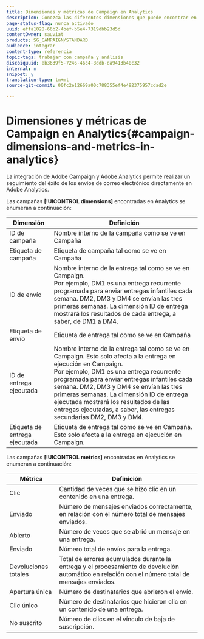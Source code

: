 ```yaml
---
title: Dimensiones y métricas de Campaign en Analytics
description: Conozca las diferentes dimensiones que puede encontrar en Adobe Analytics para empezar a realizar el seguimiento de los envíos de correo electrónico desde Adobe Campaign.
page-status-flag: nunca activado
uuid: effa1028-66b2-4bef-b5e4-7319dbb23d5d
contentOwner: sauviat
products: SG_CAMPAIGN/STANDARD
audience: integrar
content-type: referencia
topic-tags: trabajar con campaña y análisis
discoiquuid: eb3639f5-7246-46c4-8ddb-da9413b40c32
internal: n
snippet: y
translation-type: tm+mt
source-git-commit: 00fc2e12669a00c788355ef4e492375957cdad2e

---
```



# Dimensiones y métricas de Campaign en Analytics{#campaign-dimensions-and-metrics-in-analytics}

La integración de Adobe Campaign y Adobe Analytics permite realizar un seguimiento del éxito de los envíos de correo electrónico directamente en Adobe Analytics.

Las campañas **[!UICONTROL dimensions]** encontradas en Analytics se enumeran a continuación:

<table> 
 <thead> 
  <tr> 
   <th> Dimensión<br /> </th> 
   <th> Definición<br /> </th> 
  </tr> 
 </thead> 
 <tbody> 
  <tr> 
   <td> ID de campaña<br /> </td> 
   <td> Nombre interno de la campaña como se ve en Campaña<br /> </td> 
  </tr> 
  <tr> 
   <td> Etiqueta de campaña<br /> </td> 
   <td> Etiqueta de campaña tal como se ve en Campaña<br /> </td> 
  </tr> 
  <tr> 
   <td> ID de envío<br /> </td> 
   <td> Nombre interno de la entrega tal como se ve en Campaign.<br /> Por ejemplo, DM1 es una entrega recurrente programada para enviar entregas infantiles cada semana. DM2, DM3 y DM4 se envían las tres primeras semanas. La dimensión ID de entrega mostrará los resultados de cada entrega, a saber, de DM1 a DM4. <br /> </td> 
  </tr> 
  <tr> 
   <td> Etiqueta de envío<br /> </td> 
   <td> Etiqueta de entrega tal como se ve en Campaña<br /> </td> 
  </tr> 
  <tr> 
   <td> ID de entrega ejecutada<br /> </td> 
   <td> Nombre interno de la entrega tal como se ve en Campaign. Esto solo afecta a la entrega en ejecución en Campaign.<br /> Por ejemplo, DM1 es una entrega recurrente programada para enviar entregas infantiles cada semana. DM2, DM3 y DM4 se envían las tres primeras semanas. La dimensión ID de entrega ejecutada mostrará los resultados de las entregas ejecutadas, a saber, las entregas secundarias DM2, DM3 y DM4. <br /> </td> 
  </tr> 
  <tr> 
   <td> Etiqueta de entrega ejecutada<br /> </td> 
   <td> Etiqueta de entrega tal como se ve en Campaña. Esto solo afecta a la entrega en ejecución en Campaign.<br /> </td> 
  </tr> 
 </tbody> 
</table>

Las campañas **[!UICONTROL metrics]** encontradas en Analytics se enumeran a continuación:

<table> 
 <thead> 
  <tr> 
   <th> Métrica<br /> </th> 
   <th> Definición<br /> </th> 
  </tr> 
 </thead> 
 <tbody> 
  <tr> 
   <td> Clic<br /> </td> 
   <td> Cantidad de veces que se hizo clic en un contenido en una entrega.<br /> </td> 
  </tr> 
  <tr> 
   <td> Enviado<br /> </td> 
   <td> Número de mensajes enviados correctamente, en relación con el número total de mensajes enviados.<br /> </td> 
  </tr> 
  <tr> 
   <td> Abierto<br /> </td> 
   <td> Número de veces que se abrió un mensaje en una entrega.<br /> </td> 
  </tr> 
  <tr> 
   <td> Enviado<br /> </td> 
   <td> Número total de envíos para la entrega.<br /> </td> 
  </tr> 
  <tr> 
   <td> Devoluciones totales<br /> </td> 
   <td> Total de errores acumulados durante la entrega y el procesamiento de devolución automático en relación con el número total de mensajes enviados.<br /> </td> 
  </tr> 
  <tr> 
   <td> Apertura única<br /> </td> 
   <td> Número de destinatarios que abrieron el envío.<br /> </td> 
  </tr> 
  <tr> 
   <td> Clic único<br /> </td> 
   <td> Número de destinatarios que hicieron clic en un contenido de una entrega.<br /> </td> 
  </tr> 
  <tr> 
   <td> No suscrito<br /> </td> 
   <td> Número de clics en el vínculo de baja de suscripción.<br /> </td> 
  </tr> 
 </tbody> 
</table>

